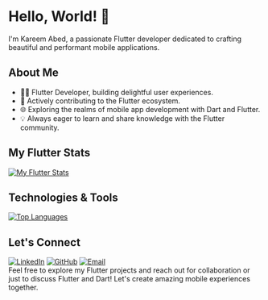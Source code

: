 # Hello, World! 👋

I'm Kareem Abed, a passionate Flutter developer dedicated to crafting beautiful and performant mobile applications.

## About Me
- 👨‍💻 Flutter Developer, building delightful user experiences.
- 🚀 Actively contributing to the Flutter ecosystem.
- 🌐 Exploring the realms of mobile app development with Dart and Flutter.
- 💡 Always eager to learn and share knowledge with the Flutter community.

## My Flutter Stats

[![My Flutter Stats](https://github-readme-stats.vercel.app/api?username=kareem-Abed&show_icons=true&count_private=true&hide=contribs,prs&theme=radical)](https://github.com/kareem-Abed)

## Technologies & Tools

[![Top Languages](https://github-readme-stats.vercel.app/api/top-langs/?username=kareem-Abed&layout=compact&theme=radical)](https://github.com/kareem-Abed)

## Let's Connect
[![LinkedIn](https://img.shields.io/badge/linkedin-0A66C2?style=for-the-badge&logo=linkedin&logoColor=white)](https://www.linkedin.com/in/kareem-ahmed-920236244)
[![GitHub](https://img.shields.io/badge/github-181717?style=for-the-badge&logo=github&logoColor=white)](https://github.com/kareem-Abed)
[![Email](https://img.shields.io/badge/email-D14836?style=for-the-badge&logo=gmail&logoColor=white)](mailto:ka7032799@gmail.com)<br />
Feel free to explore my Flutter projects and reach out for collaboration or just to discuss Flutter and Dart! Let's create amazing mobile experiences together.
